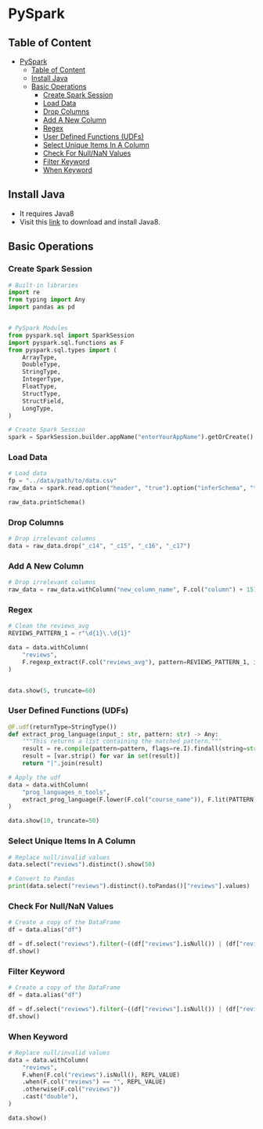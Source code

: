 # PySpark

## Table of Content

- [PySpark](#pyspark)
  - [Table of Content](#table-of-content)
  - [Install Java](#install-java)
  - [Basic Operations](#basic-operations)
    - [Create Spark Session](#create-spark-session)
    - [Load Data](#load-data)
    - [Drop Columns](#drop-columns)
    - [Add A New Column](#add-a-new-column)
    - [Regex](#regex)
    - [User Defined Functions (UDFs)](#user-defined-functions-udfs)
    - [Select Unique Items In A Column](#select-unique-items-in-a-column)
    - [Check For Null/NaN Values](#check-for-nullnan-values)
    - [Filter Keyword](#filter-keyword)
    - [When Keyword](#when-keyword)

## Install Java

- It requires Java8
- Visit this [link](https://www.java.com/en/download/) to download and install Java8.

## Basic Operations

### Create Spark Session

```python
# Built-in libraries
import re
from typing import Any
import pandas as pd


# PySpark Modules
from pyspark.sql import SparkSession
import pyspark.sql.functions as F
from pyspark.sql.types import (
    ArrayType,
    DoubleType,
    StringType,
    IntegerType,
    FloatType,
    StructType,
    StructField,
    LongType,
)

# Create Spark Session
spark = SparkSession.builder.appName("enterYourAppName").getOrCreate()
```

### Load Data

```python
# Load data
fp = "../data/path/to/data.csv"
raw_data = spark.read.option("header", "true").option("inferSchema", "true").csv(fp)

raw_data.printSchema()
```

### Drop Columns

```python
# Drop irrelevant columns
data = raw_data.drop("_c14", "_c15", "_c16", "_c17")
```

### Add A New Column

```python
# Drop irrelevant columns
raw_data = raw_data.withColumn("new_column_name", F.col("column") + 15)
```

### Regex

```python
# Clean the reviews_avg
REVIEWS_PATTERN_1 = r"\d{1}\.\d{1}"

data = data.withColumn(
    "reviews",
    F.regexp_extract(F.col("reviews_avg"), pattern=REVIEWS_PATTERN_1, idx=0),
)


data.show(5, truncate=60)
```

### User Defined Functions (UDFs)

```python
@F.udf(returnType=StringType())
def extract_prog_language(input_: str, pattern: str) -> Any:
    """This returns a list containing the matched pattern."""
    result = re.compile(pattern=pattern, flags=re.I).findall(string=str(input_))
    result = [var.strip() for var in set(result)]
    return "|".join(result)

# Apply the udf
data = data.withColumn(
    "prog_languages_n_tools",
    extract_prog_language(F.lower(F.col("course_name")), F.lit(PATTERN)),
)

data.show(10, truncate=50)
```

### Select Unique Items In A Column

```python
# Replace null/invalid values
data.select("reviews").distinct().show(50)

# Convert to Pandas
print(data.select("reviews").distinct().toPandas()["reviews"].values)
```

### Check For Null/NaN Values

```python
# Create a copy of the DataFrame
df = data.alias("df")

df = df.select("reviews").filter(~((df["reviews"].isNull()) | (df["reviews"] == r"")))
df.show()
```

### Filter Keyword

```python
# Create a copy of the DataFrame
df = data.alias("df")

df = df.select("reviews").filter(~((df["reviews"].isNull()) | (df["reviews"] == r"")))
df.show()
```

### When Keyword

```python
# Replace null/invalid values
data = data.withColumn(
    "reviews",
    F.when(F.col("reviews").isNull(), REPL_VALUE)
    .when(F.col("reviews") == "", REPL_VALUE)
    .otherwise(F.col("reviews"))
    .cast("double"),
)

data.show()
```
